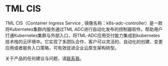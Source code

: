 # TML CIS

TML CIS（Container Ingress Service , 镜像名称：k8s-adc-controller）是一款将Kubernetes集群内服务通过TML ADC进行自动化发布的控制器软件。帮助用户打通Kubernetes集群与外部入口，将TML-ADC应用交付能力集成到kubernetes技术栈的云环境中。它实现了多团队合作，客户可以灵活的、自动化的创建、变更应用或者服务入口策略，可有效促进企业云原生架构转型。

关于产品的任何建议与问题，请[联系我](./Support-and-contact/)。
